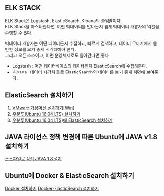 ## ELK STACK
ELK Stack은 Logstash, ElasticSearch, Kibana의 줄임말이다.  
ELK Stack을 마스터한다면, 어떤 빅데이터를 만나든지 쉽게 빅데이터 개발자의 역할을 수행할 수 있다.  
  
빅데이터 개발자는 어떤 데이터든지 수집하고, 빠르게 검색하고, 데이터 무더기에서 쓸만한 정보를 보기 좋게 시각화해야 한다.  
그리고 오픈 소스이고, 어떤 운영체제로도 돌아간다면 좋다.  
  
* Logstash : 어떤 데이터베이스의 데이터든지 ElasticSearch에 수집해준다.
* Kibana : 데이터 시각화 툴로 ElasticSearch의 데이터를 보기 좋게 화면에 보여준다.

## ElasticSearch 설치하기

1) [VMware 가상머신 설치하기[Win]](https://blog.emapp.cc/4)
2) [우분투(Ubuntu 16.04 LTS) 설치하기](https://blog.emapp.cc/5)
3) [우분투(Ubuntu 16.04 LTS)에 ElasticSearch 설치하기](https://johnmarc.tistory.com/32)

  
## JAVA 라이선스 정책 변경에 따른 Ubuntu에 JAVA v1.8 설치하기

[소스파일로 직접 JAVA 1.8 설치](https://m.blog.naver.com/PostView.naver?isHttpsRedirect=true&blogId=love_tolty&logNo=221585458347)

## Ubuntu에 Docker & ElasticSearch 설치하기

[Docker 설치하기](https://yolololoo.tistory.com/1)
[Docker-ElasticSearch 설치하기](https://techexpert.tips/ko/elasticsearch-ko/%ED%83%84%EC%84%B1-%EA%B2%80%EC%83%89-%EC%9A%B0%EB%B6%84%ED%88%AC-%EB%A6%AC%EB%88%85%EC%8A%A4%EC%97%90-%EB%8F%84%EC%BB%A4-%EC%84%A4%EC%B9%98)

